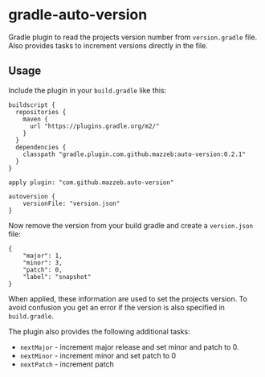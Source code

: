 # gradle-auto-version
Gradle plugin to read the projects version number from `version.gradle` file. 
Also provides tasks to increment versions directly in the file. 


## Usage
Include the plugin in your `build.gradle` like this:

    buildscript {
      repositories {
        maven {
          url "https://plugins.gradle.org/m2/"
        }
      }
      dependencies {
        classpath "gradle.plugin.com.github.mazzeb:auto-version:0.2.1"
      }
    }
    
    apply plugin: "com.github.mazzeb.auto-version"
    
    autoversion {
        versionFile: "version.json"
    }

Now remove the version from your build gradle and create a `version.json` file:

    {
        "major": 1,
        "minor": 3,
        "patch": 0,
        "label": "snapshot"
    }

When applied, these information are used to set the projects version. To avoid confusion you get an error if 
the version is also specified in `build.gradle`.

The plugin also provides the following additional tasks:

* `nextMajor` - increment major release and set minor and patch to 0.
* `nextMinor` - increment minor and set patch to 0
* `nextPatch` - increment patch 


